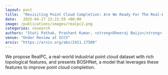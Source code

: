 ```yaml
---
layout: post
title:  "Revisiting Point Cloud Completion: Are We Ready For The Real-World?"
date:   2025-04-17 22:21:59 +00:00
image: /publications/images/realpc2.png
categories: research
authors: "Stuti Pathak, Prashant Kumar, <strong>Dheeraj Baiju</strong>, Nicholus Mboga, Gunther Steenackers, Rudi Penne"
venue: "Under Review at ICCV"
arxiv: "https://arxiv.org/abs/2411.17580"
---
```

We propose RealPC, a real-world industrial point cloud dataset with rich topological features, and presents BOSHNet, a model that leverages these features to improve point cloud completion.





